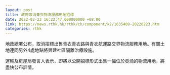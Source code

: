 ```yaml
---
layout: post
title: 政府取消青衣物流服務用地招標
date: 2022-02-23 16:22:47.000000000 +08:00
link: https://news.rthk.hk/rthk/ch/component/k2/1635409-20220223.htm
categories: rthk
---
```


地政總署公布，取消招標出售青衣青衣路與青衣航運路交界物流服務用地。有關土地連同另外4處地點將興建社區隔離治療設施。

運輸及房屋局發言人表示，即將以公開招標形式出售一幅位於葵涌的物流用地，將盡快公布詳情。
